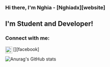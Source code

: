 ### Hi there, I'm Nghia - [Nghiadx][website] 

## I'm Student and Developer!

### Connect with me: 
[<img align="left" alt="facebook" width="22px" src="https://cdn.cdnlogo.com/logos/f/84/facebook.svg" />][facebook]

![Anurag's GitHub stats](https://github-readme-stats.vercel.app/api?username=nguyenhieunghia2001&show_icons=true&theme=radical)

